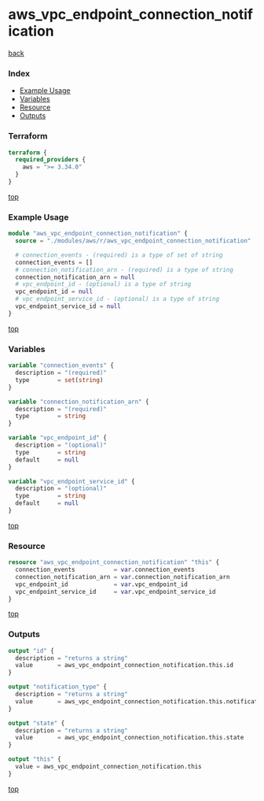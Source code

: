 # aws_vpc_endpoint_connection_notification

[back](../aws.md)

### Index

- [Example Usage](#example-usage)
- [Variables](#variables)
- [Resource](#resource)
- [Outputs](#outputs)

### Terraform

```terraform
terraform {
  required_providers {
    aws = ">= 3.34.0"
  }
}
```

[top](#index)

### Example Usage

```terraform
module "aws_vpc_endpoint_connection_notification" {
  source = "./modules/aws/r/aws_vpc_endpoint_connection_notification"

  # connection_events - (required) is a type of set of string
  connection_events = []
  # connection_notification_arn - (required) is a type of string
  connection_notification_arn = null
  # vpc_endpoint_id - (optional) is a type of string
  vpc_endpoint_id = null
  # vpc_endpoint_service_id - (optional) is a type of string
  vpc_endpoint_service_id = null
}
```

[top](#index)

### Variables

```terraform
variable "connection_events" {
  description = "(required)"
  type        = set(string)
}

variable "connection_notification_arn" {
  description = "(required)"
  type        = string
}

variable "vpc_endpoint_id" {
  description = "(optional)"
  type        = string
  default     = null
}

variable "vpc_endpoint_service_id" {
  description = "(optional)"
  type        = string
  default     = null
}
```

[top](#index)

### Resource

```terraform
resource "aws_vpc_endpoint_connection_notification" "this" {
  connection_events           = var.connection_events
  connection_notification_arn = var.connection_notification_arn
  vpc_endpoint_id             = var.vpc_endpoint_id
  vpc_endpoint_service_id     = var.vpc_endpoint_service_id
}
```

[top](#index)

### Outputs

```terraform
output "id" {
  description = "returns a string"
  value       = aws_vpc_endpoint_connection_notification.this.id
}

output "notification_type" {
  description = "returns a string"
  value       = aws_vpc_endpoint_connection_notification.this.notification_type
}

output "state" {
  description = "returns a string"
  value       = aws_vpc_endpoint_connection_notification.this.state
}

output "this" {
  value = aws_vpc_endpoint_connection_notification.this
}
```

[top](#index)